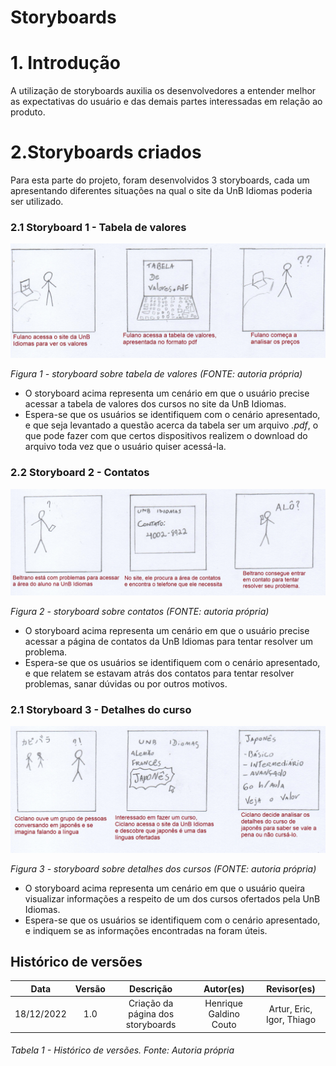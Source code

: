 # Storyboards

# 1. Introdução

A utilização de storyboards auxilia os desenvolvedores a entender melhor as expectativas do usuário e das demais partes interessadas em relação ao produto.

# 2.Storyboards criados

Para esta parte do projeto, foram desenvolvidos 3 storyboards, cada um apresentando diferentes situações na qual o site da UnB Idiomas poderia ser utilizado.

### 2.1 Storyboard 1 - Tabela de valores
<img src="https://raw.githubusercontent.com/Interacao-Humano-Computador/2022.2-UnbIdiomas/main/docs/assets/img/storyboards/Storyboard1.png" >  

*Figura 1 - storyboard sobre tabela de valores (FONTE: autoria própria)*

- O storyboard acima representa um cenário em que o usuário precise acessar a tabela de valores dos cursos no site da UnB Idiomas.
- Espera-se que os usuários se identifiquem com o cenário apresentado, e que seja levantado a questão acerca da tabela ser um arquivo *.pdf*, o que pode fazer com que certos dispositivos realizem o download do arquivo toda vez que o usuário quiser acessá-la.

### 2.2 Storyboard 2 - Contatos
<img src="https://raw.githubusercontent.com/Interacao-Humano-Computador/2022.2-UnbIdiomas/main/docs/assets/img/storyboards/Storyboard2.png" >  

*Figura 2 - storyboard sobre contatos (FONTE: autoria própria)*

- O storyboard acima representa um cenário em que o usuário precise acessar a página de contatos da UnB Idiomas para tentar resolver um problema.
- Espera-se que os usuários se identifiquem com o cenário apresentado, e que relatem se estavam atrás dos contatos para tentar resolver problemas, sanar dúvidas ou por outros motivos.


### 2.1 Storyboard 3 - Detalhes do curso
<img src="https://raw.githubusercontent.com/Interacao-Humano-Computador/2022.2-UnbIdiomas/main/docs/assets/img/storyboards/Storyboard3.png" >  

*Figura 3 - storyboard sobre detalhes dos cursos (FONTE: autoria própria)*

- O storyboard acima representa um cenário em que o usuário queira visualizar informações a respeito de um dos cursos ofertados pela UnB Idiomas.
- Espera-se que os usuários se identifiquem com o cenário apresentado, e indiquem se as informações encontradas na foram úteis.

## Histórico de versões
|    Data    | Versão |                                       Descrição                                       |        Autor(es)        |         Revisor(es)         |
| :--------: | :----: | :-----------------------------------------------------------------------------------: | :---------------------: | :---------------------: |
| 18/12/2022 |  1.0   |                   Criação da página dos storyboards                           |   Henrique Galdino Couto    | Artur, Eric, Igor, Thiago |



###### Tabela 1 - Histórico de versões. Fonte: Autoria própria